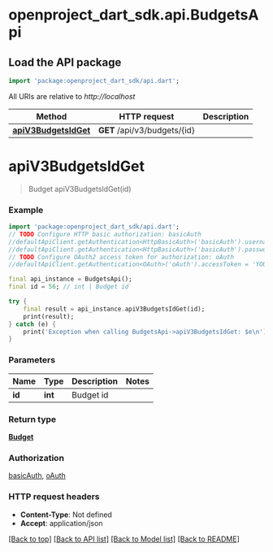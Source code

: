 # openproject_dart_sdk.api.BudgetsApi

## Load the API package
```dart
import 'package:openproject_dart_sdk/api.dart';
```

All URIs are relative to *http://localhost*

Method | HTTP request | Description
------------- | ------------- | -------------
[**apiV3BudgetsIdGet**](BudgetsApi.md#apiv3budgetsidget) | **GET** /api/v3/budgets/{id} | 


# **apiV3BudgetsIdGet**
> Budget apiV3BudgetsIdGet(id)



### Example
```dart
import 'package:openproject_dart_sdk/api.dart';
// TODO Configure HTTP basic authorization: basicAuth
//defaultApiClient.getAuthentication<HttpBasicAuth>('basicAuth').username = 'YOUR_USERNAME'
//defaultApiClient.getAuthentication<HttpBasicAuth>('basicAuth').password = 'YOUR_PASSWORD';
// TODO Configure OAuth2 access token for authorization: oAuth
//defaultApiClient.getAuthentication<OAuth>('oAuth').accessToken = 'YOUR_ACCESS_TOKEN';

final api_instance = BudgetsApi();
final id = 56; // int | Budget id

try {
    final result = api_instance.apiV3BudgetsIdGet(id);
    print(result);
} catch (e) {
    print('Exception when calling BudgetsApi->apiV3BudgetsIdGet: $e\n');
}
```

### Parameters

Name | Type | Description  | Notes
------------- | ------------- | ------------- | -------------
 **id** | **int**| Budget id | 

### Return type

[**Budget**](Budget.md)

### Authorization

[basicAuth](../README.md#basicAuth), [oAuth](../README.md#oAuth)

### HTTP request headers

 - **Content-Type**: Not defined
 - **Accept**: application/json

[[Back to top]](#) [[Back to API list]](../README.md#documentation-for-api-endpoints) [[Back to Model list]](../README.md#documentation-for-models) [[Back to README]](../README.md)

